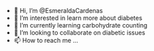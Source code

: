 - 👋 Hi, I’m @EsmeraldaCardenas
- 👀 I’m interested in learn more about diabetes
- 🌱 I’m currently learning carbohydrate counting
- 💞️ I’m looking to collaborate on diabetic issues
- 📫 How to reach me ...

<!---
EsmeraldaCardenas/EsmeraldaCardenas is a ✨ special ✨ repository because its `README.md` (this file) appears on your GitHub profile.
You can click the Preview link to take a look at your changes.
--->
